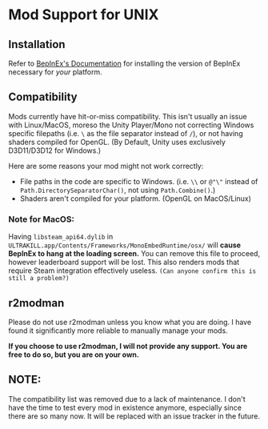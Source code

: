 # Mod Support for UNIX

## Installation
Refer to [BepInEx's Documentation](https://docs.bepinex.dev/articles/user_guide/installation/index.html?tabs=tabid-nix) for installing the version of BepInEx necessary for *your* platform.

## Compatibility
Mods currently have hit-or-miss compatibility. This isn't usually an issue with Linux/MacOS, moreso the Unity Player/Mono not correcting Windows specific filepaths (i.e. `\` as the file separator instead of `/`), or not having shaders compiled for OpenGL. (By Default, Unity uses exclusively D3D11/D3D12 for Windows.)

Here are some reasons your mod might not work correctly:
* File paths in the code are specific to Windows. (i.e. `\\` or `@"\"` instead of `Path.DirectorySeparatorChar()`, not using `Path.Combine()`.)
* Shaders aren't compiled for your platform. (OpenGL on MacOS/Linux)

### Note for MacOS:
Having `libsteam_api64.dylib` in `ULTRAKILL.app/Contents/Frameworks/MonoEmbedRuntime/osx/` will **cause BepInEx to hang at the loading screen.** You can remove this file to proceed, however leaderboard support will be lost. This also renders mods that require Steam integration effectively useless. `(Can anyone confirm this is still a problem?)`

## r2modman
Please do not use r2modman unless you know what you are doing. I have found it significantly more reliable to manually manage your mods.

**If you choose to use r2modman, I will not provide any support. You are free to do so, but you are on your own.**

## NOTE:
The compatibility list was removed due to a lack of maintenance. I don't have the time to test every mod in existence anymore, especially since there are so many now. It will be replaced with an issue tracker in the future.